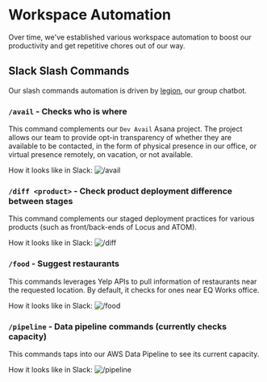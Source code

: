 # Workspace Automation

Over time, we've established various workspace automation to boost our productivity and get repetitive chores out of our way.

## Slack Slash Commands

Our slash commands automation is driven by [legion](https://github.com/eqworks/legion), our group chatbot.

### `/avail` - Checks who is where

This command complements our `Dev Avail` Asana project. The project allows our team to provide opt-in transparency of whether they are available to be contacted, in the form of physical presence in our office, or virtual presence remotely, on vacation, or not available.

How it looks like in Slack:
![/avail](https://user-images.githubusercontent.com/2837532/72271739-725a4680-35f5-11ea-84c3-b7dfb8f082ed.png)

### `/diff <product>` - Check product deployment difference between stages

This command complements our staged deployment practices for various products (such as front/back-ends of Locus and ATOM).

How it looks like in Slack:
![/diff](https://user-images.githubusercontent.com/2837532/72271864-af263d80-35f5-11ea-95ef-c85ef21b6a85.png)

### `/food` - Suggest restaurants

This commands leverages Yelp APIs to pull information of restaurants near the requested location. By default, it checks for ones near EQ Works office.

How it looks like in Slack:
![/food](https://user-images.githubusercontent.com/2837532/72272009-e98fda80-35f5-11ea-8dfc-e5ccb8d17797.png)

### `/pipeline` - Data pipeline commands (currently checks capacity)

This commands taps into our AWS Data Pipeline to see its current capacity.

How it looks like in Slack:
![/pipeline](https://user-images.githubusercontent.com/2837532/72271944-cf55fc80-35f5-11ea-971c-e75a55148e67.png)
